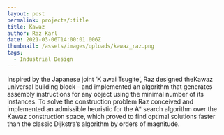 ```yaml
---
layout: post
permalink: projects/:title
title: Kawaz
author: Raz Karl
date: 2021-03-06T14:00:01.006Z
thumbnail: /assets/images/uploads/kawaz_raz.png
tags:
  - Industrial Design
---
```

Inspired by the Japanese joint ‘K​ awai Tsugite​’, Raz designed the ​Kawaz universal building block - and implemented an algorithm that generates assembly instructions for any object using the minimal number of its instances. To solve the construction problem Raz conceived and implemented an admissible heuristic for the ​A* search algorithm over the Kawaz construction space, which proved to find optimal solutions faster than the classic Dijkstra’s algorithm by orders of magnitude.